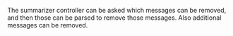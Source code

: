 The summarizer controller can be asked which messages can be removed, and then those can be parsed to remove those messages. Also additional messages can be removed. 